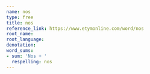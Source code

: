 ```yaml
---
name: nos
type: free
title: nos
reference_link: https://www.etymonline.com/word/nos
root_name: 
root_language: 
denotation: 
word_sums:
- sum: 'Nos + '
  respelling: nos
---
```

